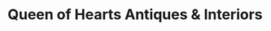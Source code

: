 ---
title: "Queen of Hearts Antiques & Interiors"
url: /marietta/queen-of-hearts-antiques-und-interiors/
shop: Antiquitäten
---